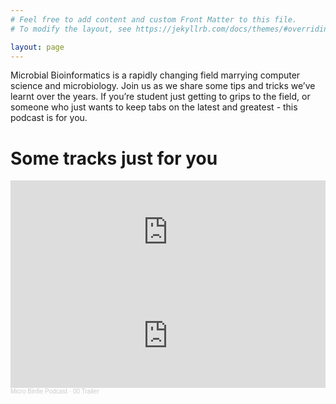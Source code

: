 ```yaml
---
# Feel free to add content and custom Front Matter to this file.
# To modify the layout, see https://jekyllrb.com/docs/themes/#overriding-theme-defaults

layout: page
---
```


Microbial Bioinformatics is a rapidly changing field marrying computer science and microbiology. Join us as we share some tips and tricks we’ve learnt over the years. If you’re student just getting to grips to the field, or someone who just wants to keep tabs on the latest and greatest - this podcast is for you.

# Some tracks just for you

<!-- latest episode -->
<iframe class="extensions extensions--audio" width="100%" height="166"
  src="https://w.soundcloud.com/player/?url=https%3A//api.soundcloud.com/tracks/966778999&color=%23ff5500&auto_play=false&hide_related=false&show_comments=true&show_user=true&show_reposts=false&show_teaser=true"
  scrolling="no" frameborder="no" allow="autoplay">
</iframe>

<!-- trailer -->
<iframe width="100%" height="166" scrolling="no" frameborder="no" allow="autoplay" src="https://w.soundcloud.com/player/?url=https%3A//api.soundcloud.com/tracks/682433045&color=%23ff5500&auto_play=false&hide_related=false&show_comments=true&show_user=true&show_reposts=false&show_teaser=true"></iframe>
<div style="font-size: 10px; color: #cccccc;line-break: anywhere;word-break: normal;overflow: hidden;white-space: nowrap;text-overflow: ellipsis; font-family: Interstate,Lucida Grande,Lucida Sans Unicode,Lucida Sans,Garuda,Verdana,Tahoma,sans-serif;font-weight: 100;"><a href="https://soundcloud.com/microbinfie" title="Micro Binfie Podcast" target="_blank" style="color: #cccccc; text-decoration: none;">Micro Binfie Podcast</a> · <a href="https://soundcloud.com/microbinfie/trailer" title="00 Trailer" target="_blank" style="color: #cccccc; text-decoration: none;">00 Trailer</a></div>

